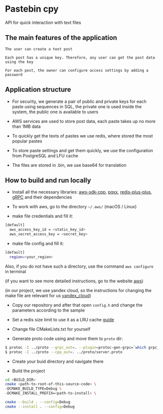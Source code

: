 # Pastebin cpy

API for quick interaction with text files


## The main features of the application

``` The user can create a text post ```

``` Each post has a unique key. Therefore, any user can get the post data using the key ```

``` For each post, the owner can configure access settings by adding a password ```


## Application structure

* For security, we generate a pair of public and private keys for each paste using sequences in SQL, the private one is used inside the system, the public one is available to users

* AWS services are used to store post data, each paste takes up no more than 1MB data

* To quickly get the texts of pastes we use redis, where stored the most popular pastes

* To store paste settings and get them quickly, we use the configuration from PostgreSQL and LFU cache

* The files are stored in .bin, we use base64 for translation

## How to build and run locally

* Install all the necessary libraries: [aws-sdk-cpp](https://github.com/aws/aws-sdk-cpp), [pqxx](https://github.com/jtv/libpqxx), [redis-plus-plus](https://github.com/sewenew/redis-plus-plus), [gRPC](https://grpc.io/docs/languages/cpp/quickstart/) and their dependencies

* To work with aws, go to the directory `~/.aws/` (macOS / Linux) 

* make file credentials and fill it:

```bash
[default]
  aws_access_key_id = <static_key_id>
  aws_secret_access_key = <secret_key>
```

* make file config and fill it:

```bash
[default]
  region=<your_region>
```

Also, if you do not have such a directory, use the command `aws configure` in terminal

(if you want to see more detailed instructions, go to the website [aws](https://docs.aws.amazon.com/sdk-for-cpp/v1/developer-guide/setup-linux.html))

(in our project, we use yandex cloud, so the instructions for changing the make file are relevant for us [yandex_cloud](https://yandex.cloud/ru/docs/storage/tools/aws-sdk-cpp))


* Copy our repository and after that open `config.h` and change the parameters according to the sample

* Set a redis size limit to use it as a LRU cache [guide](https://cndoc.github.io/redis-doc-cn/cn/topics/lru-cache.html)

* Change file CMakeLists.txt for yourself

* Generate proto code using and move them to `proto` dir:

```bash
$ protoc -I ../proto --grpc_out=. --plugin=protoc-gen-grpc=`which grpc_cpp_plugin` ../proto/server.proto
$ protoc -I ../proto --cpp_out=. ../proto/server.proto
```

* Create your buid directory and navigate there

* Build the project

```bash
cd <BUILD_DIR>
cmake <path-to-root-of-this-source-code> \
-DCMAKE_BUILD_TYPE=Debug \
-DCMAKE_INSTALL_PREFIX=<path-to-install> \

cmake --build . --config=Debug
cmake --install . --config=Debug
```





